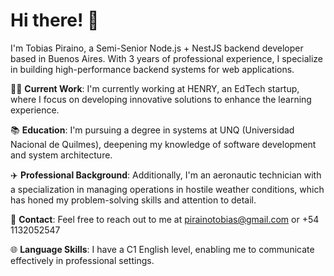 # Hi there! 👋

I'm Tobias Piraino, a Semi-Senior Node.js + NestJS backend developer based in Buenos Aires. With 3 years of professional experience, I specialize in building high-performance backend systems for web applications.

👨‍💻 **Current Work**: I'm currently working at HENRY, an EdTech startup, where I focus on developing innovative solutions to enhance the learning experience.

📚 **Education**: I'm pursuing a degree in systems at UNQ (Universidad Nacional de Quilmes), deepening my knowledge of software development and system architecture.

✈️ **Professional Background**: Additionally, I'm an aeronautic technician with a specialization in managing operations in hostile weather conditions, which has honed my problem-solving skills and attention to detail.

💌 **Contact**: Feel free to reach out to me at pirainotobias@gmail.com or +54 1132052547

🌐 **Language Skills**: I have a C1 English level, enabling me to communicate effectively in professional settings.
